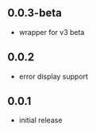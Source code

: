 ## 0.0.3-beta

* wrapper for v3 beta

## 0.0.2

* error display support

## 0.0.1

* initial release
